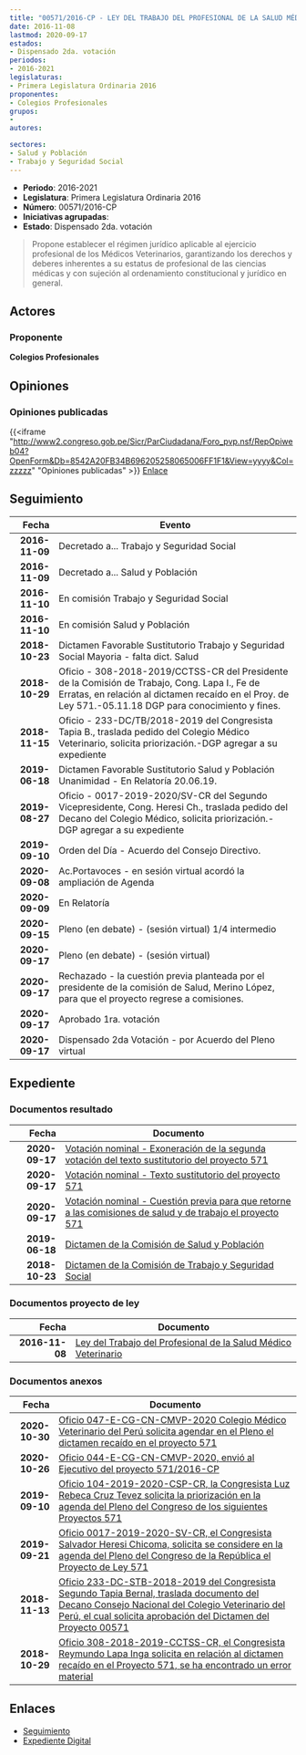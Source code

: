 ```yaml
---
title: "00571/2016-CP - LEY DEL TRABAJO DEL PROFESIONAL DE LA SALUD MÉDICO VETERINARIO"
date: 2016-11-08
lastmod: 2020-09-17
estados:
- Dispensado 2da. votación
periodos:
- 2016-2021
legislaturas:
- Primera Legislatura Ordinaria 2016
proponentes:
- Colegios Profesionales
grupos:
- 
autores:

sectores:
- Salud y Población
- Trabajo y Seguridad Social
---
```

- **Periodo**: 2016-2021
- **Legislatura**: Primera Legislatura Ordinaria 2016
- **Número**: 00571/2016-CP
- **Iniciativas agrupadas**: 
- **Estado**: Dispensado 2da. votación

> Propone establecer el régimen jurídico aplicable al ejercicio profesional de los Médicos Veterinarios, garantizando los derechos y deberes inherentes a su estatus de profesional de las ciencias médicas y con sujeción al ordenamiento constitucional y jurídico en general.


## Actores

### Proponente

**Colegios Profesionales**

## Opiniones

### Opiniones publicadas

{{<iframe "http://www2.congreso.gob.pe/Sicr/ParCiudadana/Foro_pvp.nsf/RepOpiweb04?OpenForm&Db=8542A20FB34B696205258065006FF1F1&View=yyyy&Col=zzzzz" "Opiniones publicadas" >}}
[Enlace](http://www2.congreso.gob.pe/Sicr/ParCiudadana/Foro_pvp.nsf/RepOpiweb04?OpenForm&Db=8542A20FB34B696205258065006FF1F1&View=yyyy&Col=zzzzz)


## Seguimiento

| Fecha | Evento |
|------:|--------|
| **2016-11-09** | Decretado a... Trabajo y Seguridad Social |
| **2016-11-09** | Decretado a... Salud y Población |
| **2016-11-10** | En comisión Trabajo y Seguridad Social |
| **2016-11-10** | En comisión Salud y Población |
| **2018-10-23** | Dictamen Favorable Sustitutorio Trabajo y Seguridad Social Mayoria - falta dict. Salud |
| **2018-10-29** | Oficio - 308-2018-2019/CCTSS-CR del Presidente de la Comisión de Trabajo, Cong. Lapa I., Fe de Erratas, en relación al dictamen recaído en el Proy. de Ley 571.-05.11.18 DGP para conocimiento y fines. |
| **2018-11-15** | Oficio - 233-DC/TB/2018-2019 del Congresista Tapia B., traslada pedido del Colegio Médico Veterinario, solicita priorización.-DGP agregar a su expediente |
| **2019-06-18** | Dictamen Favorable Sustitutorio Salud y Población Unanimidad - En Relatoría 20.06.19. |
| **2019-08-27** | Oficio - 0017-2019-2020/SV-CR del Segundo Vicepresidente, Cong. Heresi Ch., traslada pedido del Decano del Colegio Médico, solicita priorización.-DGP agregar a su expediente |
| **2019-09-10** | Orden del Día - Acuerdo del Consejo Directivo. |
| **2020-09-08** | Ac.Portavoces - en sesión virtual acordó la ampliación de Agenda |
| **2020-09-09** | En Relatoría |
| **2020-09-15** | Pleno (en debate) - (sesión virtual) 1/4 intermedio |
| **2020-09-17** | Pleno (en debate) - (sesión virtual) |
| **2020-09-17** | Rechazado - la cuestión previa planteada por el presidente de la comisión de Salud, Merino López, para que el proyecto regrese a comisiones. |
| **2020-09-17** | Aprobado 1ra. votación |
| **2020-09-17** | Dispensado 2da Votación - por Acuerdo del Pleno virtual |

## Expediente

### Documentos resultado

| Fecha | Documento |
|------:|-----------|
| **2020-09-17** | [Votación nominal - Exoneración de la segunda votación del texto sustitutorio del proyecto 571](http://www.leyes.congreso.gob.pe/Documentos/2016_2021/Asistencia_y_Votacion/Proyectos_de_Ley/Votacion_Nominal/VNESV00571-20200917.pdf) |
| **2020-09-17** | [Votación nominal - Texto sustitutorio del proyecto 571](http://www.leyes.congreso.gob.pe/Documentos/2016_2021/Asistencia_y_Votacion/Proyectos_de_Ley/Votacion_Nominal/VNTS00571-20200917.pdf) |
| **2020-09-17** | [Votación nominal - Cuestión previa para que retorne a las comisiones de salud y de trabajo el proyecto 571](http://www.leyes.congreso.gob.pe/Documentos/2016_2021/Asistencia_y_Votacion/Proyectos_de_Ley/Votacion_Nominal/VNCP00571-20200917.pdf) |
| **2019-06-18** | [Dictamen de la Comisión de Salud y Población](http://www.leyes.congreso.gob.pe/Documentos/2016_2021/Dictamenes/Proyectos_de_Ley/00571DC21MAY20190618.pdf) |
| **2018-10-23** | [Dictamen de la Comisión de Trabajo y Seguridad Social](http://www.leyes.congreso.gob.pe/Documentos/2016_2021/Dictamenes/Proyectos_de_Ley/00571DC22MAY20181023.pdf) |

### Documentos proyecto de ley

| Fecha | Documento |
|------:|-----------|
| **2016-11-08** | [Ley del Trabajo del Profesional de la Salud Médico Veterinario](http://www.leyes.congreso.gob.pe/Documentos/2016_2021/Proyectos_de_Ley_y_de_Resoluciones_Legislativas/PL0057120161108..pdf) |

### Documentos anexos

| Fecha | Documento |
|------:|-----------|
| **2020-10-30** | [Oficio 047-E-CG-CN-CMVP-2020 Colegio Médico Veterinario del Perú solicita agendar en el Pleno el dictamen recaído en el proyecto 571](http://www.leyes.congreso.gob.pe/Documentos/2016_2021/Oficios/Otras_Instituciones/OFICIO-047-E-CG-CN-CMVP-2020.pdf) |
| **2020-10-26** | [Oficio 044-E-CG-CN-CMVP-2020, envió al Ejecutivo del proyecto 571/2016-CP](http://www.leyes.congreso.gob.pe/Documentos/2016_2021/Oficios/Otras_Instituciones/OFICIO-044-E-CG-CN-CMVP-2020.pdf) |
| **2019-09-10** | [Oficio 104-2019-2020-CSP-CR, la Congresista Luz Rebeca Cruz Tevez solicita la priorización en la agenda del Pleno del Congreso de los siguientes Proyectos 571](http://www.leyes.congreso.gob.pe/Documentos/2016_2021/Oficios/Congresistas/OFICIO-104-2019-2020-CSP-CR.pdf) |
| **2019-09-21** | [Oficio 0017-2019-2020-SV-CR, el Congresista Salvador Heresi Chicoma, solicita se considere en la agenda del Pleno del Congreso de la República el Proyecto de Ley 571](http://www.leyes.congreso.gob.pe/Documentos/2016_2021/Oficios/Congresistas/OFICIO-0017-201-2020-SV-CR.pdf) |
| **2018-11-13** | [Oficio 233-DC-STB-2018-2019 del Congresista Segundo Tapia Bernal, traslada documento del Decano Consejo Nacional del Colegio Veterinario del Perú, el cual solicita aprobación del Dictamen del Proyecto 00571](http://www.leyes.congreso.gob.pe/Documentos/2016_2021/Oficios/Congresistas/OFICIO-233-DC-STB-2018-2019.pdf) |
| **2018-10-29** | [Oficio 308-2018-2019-CCTSS-CR, el Congresista Reymundo Lapa Inga solicita en relación al dictamen recaído en el Proyecto 571, se ha encontrado un error material](http://www.leyes.congreso.gob.pe/Documentos/2016_2021/Oficios/Comisiones_Ordinarias/OFICIO-308-2018-2019-CCTSS-CR.pdf) |

## Enlaces

- [Seguimiento](http://www2.congreso.gob.pe/Sicr/TraDocEstProc/CLProLey2016.nsf/f7fff46988ca05b1052578e100829cc7/1f34668070c841c0052580650067ea64?OpenDocument)
- [Expediente Digital](http://www2.congreso.gob.pe/Sicr/TraDocEstProc/Expvirt_2011.nsf/visbusqptramdoc1621/00571?opendocument)


